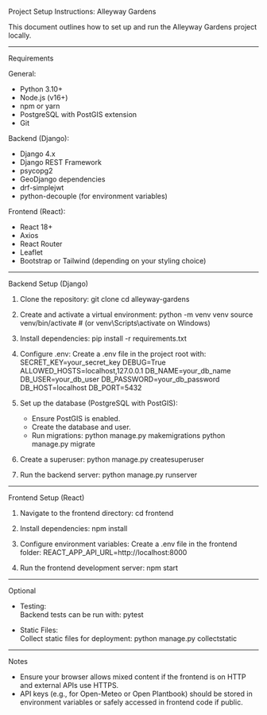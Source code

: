 
Project Setup Instructions: Alleyway Gardens

This document outlines how to set up and run the Alleyway Gardens project locally.

---

Requirements

General:
- Python 3.10+
- Node.js (v16+)
- npm or yarn
- PostgreSQL with PostGIS extension
- Git

Backend (Django):
- Django 4.x
- Django REST Framework
- psycopg2
- GeoDjango dependencies
- drf-simplejwt
- python-decouple (for environment variables)

Frontend (React):
- React 18+
- Axios
- React Router
- Leaflet
- Bootstrap or Tailwind (depending on your styling choice)

---

Backend Setup (Django)

1. Clone the repository:
   git clone <your-repo-url>
   cd alleyway-gardens

2. Create and activate a virtual environment:
   python -m venv venv
   source venv/bin/activate   # (or venv\Scripts\activate on Windows)

3. Install dependencies:
   pip install -r requirements.txt

4. Configure .env:
   Create a .env file in the project root with:
   SECRET_KEY=your_secret_key
   DEBUG=True
   ALLOWED_HOSTS=localhost,127.0.0.1
   DB_NAME=your_db_name
   DB_USER=your_db_user
   DB_PASSWORD=your_db_password
   DB_HOST=localhost
   DB_PORT=5432

5. Set up the database (PostgreSQL with PostGIS):
   - Ensure PostGIS is enabled.
   - Create the database and user.
   - Run migrations:
     python manage.py makemigrations
     python manage.py migrate

6. Create a superuser:
   python manage.py createsuperuser

7. Run the backend server:
   python manage.py runserver

---

Frontend Setup (React)

1. Navigate to the frontend directory:
   cd frontend

2. Install dependencies:
   npm install

3. Configure environment variables:
   Create a .env file in the frontend folder:
   REACT_APP_API_URL=http://localhost:8000

4. Run the frontend development server:
   npm start

---

Optional

- Testing:  
  Backend tests can be run with:
  pytest

- Static Files:  
  Collect static files for deployment:
  python manage.py collectstatic

---

Notes

- Ensure your browser allows mixed content if the frontend is on HTTP and external APIs use HTTPS.
- API keys (e.g., for Open-Meteo or Open Plantbook) should be stored in environment variables or safely accessed in frontend code if public.
